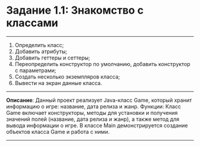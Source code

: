 # Задание 1.1: Знакомство с классами
***
1. Определить класс;
2. Добавить атрибуты;
3. Добавить геттеры и сеттеры;
4. Переопределить конструктор по умолчанию, добавить конструктор с параметрами;
5. Cоздать несколько экземпляров класса;
6. Вывести на экран данные класса.

***
**Описание**: Данный проект реализует Java-класс Game, который хранит информацию о игре: название, дата релиза и жанр.
Функции:
    Класс Game включает конструкторы, методы для установки и получения значений полей (название, дата релиза и жанр), а также метод для вывода информации о игре.
    В классе Main демонстрируется создание объектов класса Game и работа с ними.
***